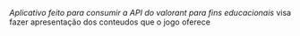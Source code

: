 *Aplicativo feito para consumir a API do valorant para fins educacionais*
visa fazer apresentação dos conteudos que o jogo oferece
